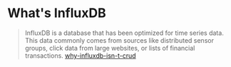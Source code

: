 # What's InfluxDB
> InfluxDB is a database that has been optimized for time series data. This data commonly comes from sources like distributed sensor groups, click data from large websites, or lists of financial transactions.
> [why-influxdb-isn-t-crud](https://docs.influxdata.com/influxdb/v1.7/concepts/crosswalk/#a-note-on-why-influxdb-isn-t-crud)
